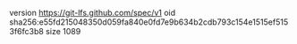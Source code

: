 version https://git-lfs.github.com/spec/v1
oid sha256:e55fd215048350d059fa840e0fd7e9b634b2cdb793c154e1515ef5153f6fc3b8
size 1089
